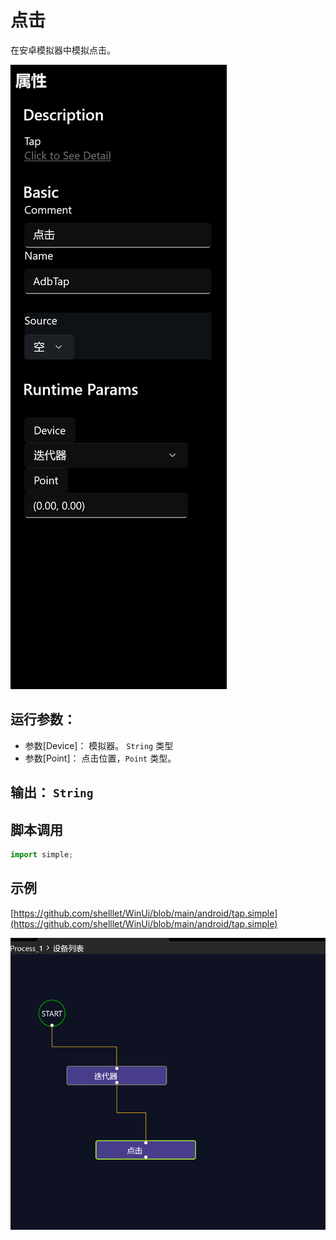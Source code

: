 # 点击 
在安卓模拟器中模拟点击。


![param](./images/2022-11-15_192500.png ':size=90%')

## 运行参数：

* 参数[Device]： 模拟器。 `String` 类型
* 参数[Point]： 点击位置，`Point` 类型。


## 输出： `String`


## 脚本调用

```python
import simple;


```

## 示例

[https://github.com/shelllet/WinUi/blob/main/android/tap.simple](https://github.com/shelllet/WinUi/blob/main/android/tap.simple)

![tap](./images/2022-11-15_192618.png ':size=90%')

